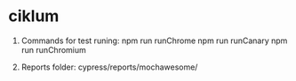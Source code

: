 # ciklum

1. Commands for test runing:
    npm run runChrome
    npm run runCanary
    npm run runChromium

2. Reports folder: cypress/reports/mochawesome/